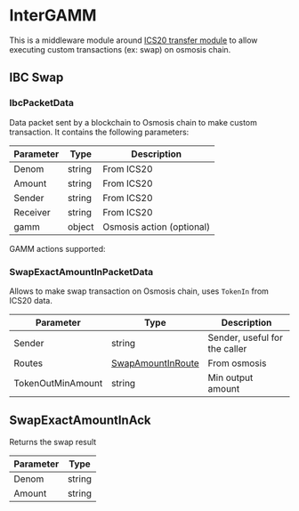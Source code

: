 # InterGAMM

This is a middleware module around [ICS20 transfer module](https://github.com/cosmos/ibc-go/tree/v2.0.3/modules/apps/transfer) to allow executing custom transactions (ex: swap) on osmosis chain.

## IBC Swap

### IbcPacketData

Data packet sent by a blockchain to Osmosis chain to make custom transaction. It contains the following parameters:

| Parameter      | Type      |              Description                          |
| -------------- | --------- | ------------------------------------------------- |
| Denom          | string    | From ICS20                                        | 
| Amount         | string    | From ICS20                                        | 
| Sender         | string    | From ICS20                                        |
| Receiver       | string    | From ICS20                                        |
| gamm           | object    | Osmosis action (optional)                         |

GAMM actions supported: 

### SwapExactAmountInPacketData

Allows to make swap transaction on Osmosis chain, uses `TokenIn` from ICS20 data.

| Parameter         | Type          |              Description                          |
| ----------------- | ------------- | ------------------------------------------------- |
| Sender            | string        | Sender, useful for the caller                     |
| Routes            | [SwapAmountInRoute](https://github.com/osmosis-labs/osmosis/blob/v6.2.0/proto/osmosis/gamm/v1beta1/tx.proto#L81)  | From osmosis                                      |
| TokenOutMinAmount | string        | Min output amount                                 |


## SwapExactAmountInAck

Returns the swap result

| Parameter      | Type      | 
| -------------- | --------- | 
| Denom          | string    |
| Amount         | string    |